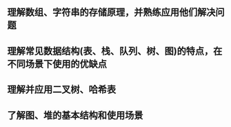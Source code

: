 ## 理解数组、字符串的存储原理，并熟练应用他们解决问题

## 理解常见数据结构(表、栈、队列、树、图)的特点，在不同场景下使用的优缺点

## 理解并应用二叉树、哈希表

## 了解图、堆的基本结构和使用场景